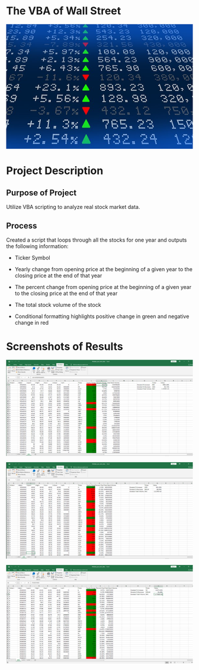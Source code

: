 # The VBA of Wall Street

![Screenshot](Screenshots/stockmarket.jpg "Screenshot")

# Project Description

## Purpose of Project
Utilize VBA scripting to analyze real stock market data. 

## Process
 Created a script that loops through all the stocks for one year and outputs the following information: 

- Ticker Symbol

- Yearly change from opening price at the beginning of a given year to the closing price at    the   end of that year

- The percent change from opening price at the beginning of a given year to the closing price at the end of that year

- The total stock volume of the stock  

- Conditional formatting highlights positive change in green and negative change in red 

# Screenshots of Results

![Screenshot](Screenshots/2014.jpg "Screenshot")

![Screenshot](Screenshots/2015.jpg "Screenshot")

![Screenshot](Screenshots/2016.jpg "Screenshot")




